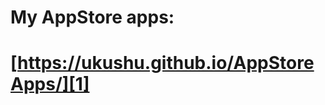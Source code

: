 # My AppStore apps:

# [https://ukushu.github.io/AppStoreApps/][1]
  [1]: https://ukushu.github.io/AppStoreApps/
